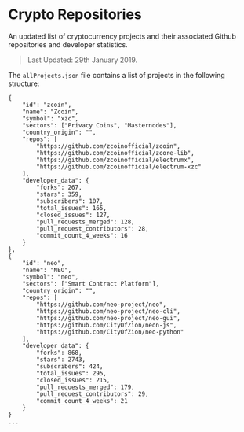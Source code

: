 # Crypto Repositories
An updated list of cryptocurrency projects and their associated Github repositories and developer statistics. 

> Last Updated: 29th January 2019.
  
The `allProjects.json` file contains a list of projects in the following structure:

```
{
    "id": "zcoin",
    "name": "Zcoin",
    "symbol": "xzc",
    "sectors": ["Privacy Coins", "Masternodes"],
    "country_origin": "",
    "repos": [
        "https://github.com/zcoinofficial/zcoin",
        "https://github.com/zcoinofficial/zcore-lib",
        "https://github.com/zcoinofficial/electrumx",
        "https://github.com/zcoinofficial/electrum-xzc"
    ],
    "developer_data": {
        "forks": 267,
        "stars": 359,
        "subscribers": 107,
        "total_issues": 165,
        "closed_issues": 127,
        "pull_requests_merged": 128,
        "pull_request_contributors": 28,
        "commit_count_4_weeks": 16
    }
},
{
    "id": "neo",
    "name": "NEO",
    "symbol": "neo",
    "sectors": ["Smart Contract Platform"],
    "country_origin": "",
    "repos": [
        "https://github.com/neo-project/neo",
        "https://github.com/neo-project/neo-cli",
        "https://github.com/neo-project/neo-gui",
        "https://github.com/CityOfZion/neon-js",
        "https://github.com/CityOfZion/neo-python"
    ],
    "developer_data": {
        "forks": 868,
        "stars": 2743,
        "subscribers": 424,
        "total_issues": 295,
        "closed_issues": 215,
        "pull_requests_merged": 179,
        "pull_request_contributors": 29,
        "commit_count_4_weeks": 21
    }
}
...
```